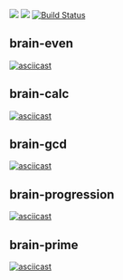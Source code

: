 <a href="https://codeclimate.com/github/makeoverWeb/project-lvl1-s412/maintainability"><img src="https://api.codeclimate.com/v1/badges/4eb0e482969eb4319075/maintainability" /></a>
<a href="https://codeclimate.com/github/makeoverWeb/project-lvl1-s412/test_coverage"><img src="https://api.codeclimate.com/v1/badges/4eb0e482969eb4319075/test_coverage" /></a>
[![Build Status](https://travis-ci.org/makeoverWeb/project-lvl1-s412.svg?branch=master)](https://travis-ci.org/makeoverWeb/project-lvl1-s412)
## brain-evеn
[![asciicast](https://asciinema.org/a/xsihNUrp01obZZOPiYzvpp3c9.svg)](https://asciinema.org/a/xsihNUrp01obZZOPiYzvpp3c9)
## brain-calc
[![asciicast](https://asciinema.org/a/W9E4RFbKzhKOXlvJrAhwnqIik.svg)](https://asciinema.org/a/W9E4RFbKzhKOXlvJrAhwnqIik)
## brain-gcd
[![asciicast](https://asciinema.org/a/vFxpVnNIFMy81HGDA3UGWGyqS.svg)](https://asciinema.org/a/vFxpVnNIFMy81HGDA3UGWGyqS)
## brain-progression
[![asciicast](https://asciinema.org/a/Qby9Ez6jO5nlEXPb3Rux8njd2.svg)](https://asciinema.org/a/Qby9Ez6jO5nlEXPb3Rux8njd2)
## brain-prime
[![asciicast](https://asciinema.org/a/RLDZX6AY3ckbatKKNVVBpj4mr.svg)](https://asciinema.org/a/RLDZX6AY3ckbatKKNVVBpj4mr)
